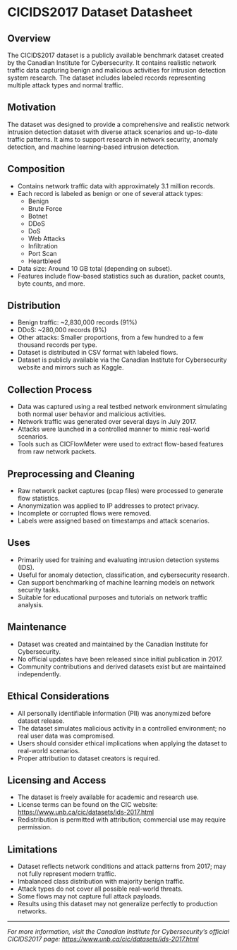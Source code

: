 # CICIDS2017 Dataset Datasheet

## Overview

The CICIDS2017 dataset is a publicly available benchmark dataset created by the Canadian Institute for Cybersecurity. It contains realistic network traffic data capturing benign and malicious activities for intrusion detection system research. The dataset includes labeled records representing multiple attack types and normal traffic.

## Motivation

The dataset was designed to provide a comprehensive and realistic network intrusion detection dataset with diverse attack scenarios and up-to-date traffic patterns. It aims to support research in network security, anomaly detection, and machine learning-based intrusion detection.

## Composition

- Contains network traffic data with approximately 3.1 million records.
- Each record is labeled as benign or one of several attack types:
  - Benign
  - Brute Force
  - Botnet
  - DDoS
  - DoS
  - Web Attacks
  - Infiltration
  - Port Scan
  - Heartbleed
- Data size: Around 10 GB total (depending on subset).
- Features include flow-based statistics such as duration, packet counts, byte counts, and more.

## Distribution

- Benign traffic: ~2,830,000 records (91%)
- DDoS: ~280,000 records (9%)
- Other attacks: Smaller proportions, from a few hundred to a few thousand records per type.
- Dataset is distributed in CSV format with labeled flows.
- Dataset is publicly available via the Canadian Institute for Cybersecurity website and mirrors such as Kaggle.

## Collection Process

- Data was captured using a real testbed network environment simulating both normal user behavior and malicious activities.
- Network traffic was generated over several days in July 2017.
- Attacks were launched in a controlled manner to mimic real-world scenarios.
- Tools such as CICFlowMeter were used to extract flow-based features from raw network packets.

## Preprocessing and Cleaning

- Raw network packet captures (pcap files) were processed to generate flow statistics.
- Anonymization was applied to IP addresses to protect privacy.
- Incomplete or corrupted flows were removed.
- Labels were assigned based on timestamps and attack scenarios.

## Uses

- Primarily used for training and evaluating intrusion detection systems (IDS).
- Useful for anomaly detection, classification, and cybersecurity research.
- Can support benchmarking of machine learning models on network security tasks.
- Suitable for educational purposes and tutorials on network traffic analysis.

## Maintenance

- Dataset was created and maintained by the Canadian Institute for Cybersecurity.
- No official updates have been released since initial publication in 2017.
- Community contributions and derived datasets exist but are maintained independently.

## Ethical Considerations

- All personally identifiable information (PII) was anonymized before dataset release.
- The dataset simulates malicious activity in a controlled environment; no real user data was compromised.
- Users should consider ethical implications when applying the dataset to real-world scenarios.
- Proper attribution to dataset creators is required.

## Licensing and Access

- The dataset is freely available for academic and research use.
- License terms can be found on the CIC website: https://www.unb.ca/cic/datasets/ids-2017.html
- Redistribution is permitted with attribution; commercial use may require permission.

## Limitations

- Dataset reflects network conditions and attack patterns from 2017; may not fully represent modern traffic.
- Imbalanced class distribution with majority benign traffic.
- Attack types do not cover all possible real-world threats.
- Some flows may not capture full attack payloads.
- Results using this dataset may not generalize perfectly to production networks.

---

*For more information, visit the Canadian Institute for Cybersecurity’s official CICIDS2017 page: https://www.unb.ca/cic/datasets/ids-2017.html*
